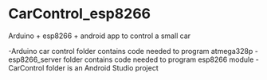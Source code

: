 # CarControl_esp8266

Arduino + esp8266 + android app to control a small car

-Arduino car control folder contains code needed to program atmega328p
-esp8266_server folder contains code needed to program esp8266 module
-CarControl folder is an Android Studio project 
